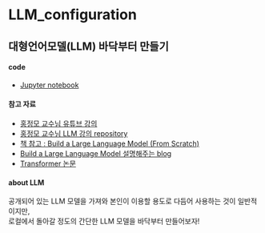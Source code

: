 # LLM_configuration

## 대형언어모델(LLM) 바닥부터 만들기

#### code
- [Jupyter notebook](https://github.com/kh22cho/LLM_configuration/blob/main/LLM_practice.ipynb)

#### 참고 자료
- [홍정모 교수님 유튜브 강의](https://youtu.be/osv2csoHVAo)
- [홍정모 교수님 LLM 강의 repository](https://github.com/HongLabInc/HongLabLLM)
- [책 참고 : Build a Large Language Model (From Scratch)](https://github.com/rasbt/LLMs-from-scratch)
- [Build a Large Language Model 설명해주는 blog](https://wikidocs.net/book/15693)
- [Transformer 논문](https://arxiv.org/abs/1706.03762)

#### about LLM
공개되어 있는 LLM 모델을 가져와 본인이 이용할 용도로 다듬어 사용하는 것이 일반적이지만,   
로컬에서 돌아갈 정도의 간단한 LLM 모델을 바닥부터 만들어보자!   